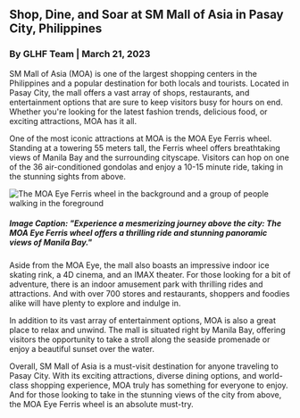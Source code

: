 ## Shop, Dine, and Soar at SM Mall of Asia in Pasay City, Philippines
### By GLHF Team | March 21, 2023

SM Mall of Asia (MOA) is one of the largest shopping centers in the Philippines and a popular destination for both locals and tourists. Located in Pasay City, the mall offers a vast array of shops, restaurants, and entertainment options that are sure to keep visitors busy for hours on end. Whether you're looking for the latest fashion trends, delicious food, or exciting attractions, MOA has it all.

One of the most iconic attractions at MOA is the MOA Eye Ferris wheel. Standing at a towering 55 meters tall, the Ferris wheel offers breathtaking views of Manila Bay and the surrounding cityscape. Visitors can hop on one of the 36 air-conditioned gondolas and enjoy a 10-15 minute ride, taking in the stunning sights from above.

![The MOA Eye Ferris wheel in the background and a group of people walking in the foreground](/assets/stories/stories-3.jpg)
##### ___Image Caption: "Experience a mesmerizing journey above the city: The MOA Eye Ferris wheel offers a thrilling ride and stunning panoramic views of Manila Bay."___

Aside from the MOA Eye, the mall also boasts an impressive indoor ice skating rink, a 4D cinema, and an IMAX theater. For those looking for a bit of adventure, there is an indoor amusement park with thrilling rides and attractions. And with over 700 stores and restaurants, shoppers and foodies alike will have plenty to explore and indulge in.

In addition to its vast array of entertainment options, MOA is also a great place to relax and unwind. The mall is situated right by Manila Bay, offering visitors the opportunity to take a stroll along the seaside promenade or enjoy a beautiful sunset over the water.

Overall, SM Mall of Asia is a must-visit destination for anyone traveling to Pasay City. With its exciting attractions, diverse dining options, and world-class shopping experience, MOA truly has something for everyone to enjoy. And for those looking to take in the stunning views of the city from above, the MOA Eye Ferris wheel is an absolute must-try.